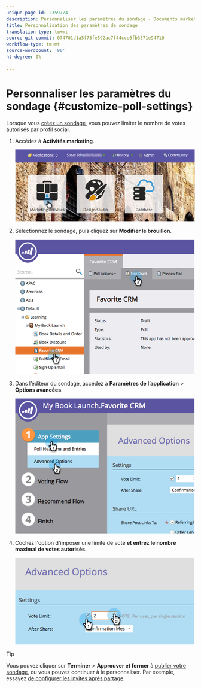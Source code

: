 ```yaml
---
unique-page-id: 2359774
description: Personnaliser les paramètres du sondage - Documents marketing - Documentation du produit
title: Personnalisation des paramètres de sondage
translation-type: tm+mt
source-git-commit: 074701d1a5f75fe592ac7f44cce6fb3571e94710
workflow-type: tm+mt
source-wordcount: '90'
ht-degree: 0%

---
```



# Personnaliser les paramètres du sondage {#customize-poll-settings}

Lorsque vous [créez un sondage](/help/marketo/product-docs/demand-generation/social/creating-a-poll/create-a-poll.md), vous pouvez limiter le nombre de votes autorisés par profil social.

1. Accédez à **Activités marketing**.

   ![](assets/login-marketing-activities.png)

1. Sélectionnez le sondage, puis cliquez sur **Modifier le brouillon**.

   ![](assets/image2014-9-19-10-3a56-3a37.png)

1. Dans l’éditeur du sondage, accédez à **Paramètres de l’application** > **Options avancées**.

   ![](assets/image2014-9-19-10-3a56-3a44.png)

1. Cochez l&#39;option d&#39;imposer une limite de vote **et entrez le nombre maximal de votes autorisés.**

   ![](assets/image2014-9-19-10-3a56-3a54.png)

>[!TIP]
>
>Vous pouvez cliquer sur **Terminer** > **Approuver et fermer** à [publier votre sondage](/help/marketo/product-docs/demand-generation/social/creating-a-poll/publish-a-poll.md), ou vous pouvez continuer à le personnaliser. Par exemple, essayez [de configurer les invites après partage](/help/marketo/product-docs/demand-generation/social/configuring-social-actions/configure-after-share-prompts.md).
